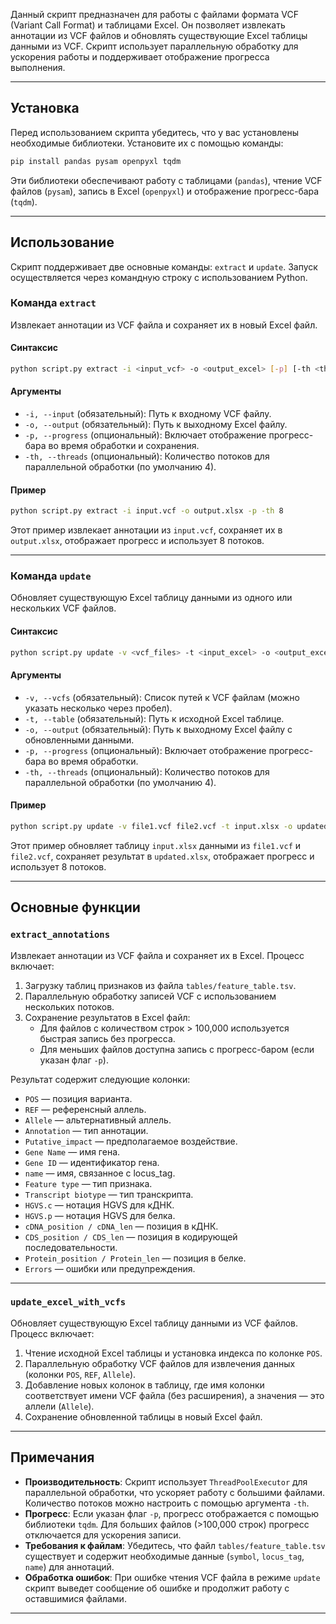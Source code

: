 
Данный скрипт предназначен для работы с файлами формата VCF (Variant Call Format) и таблицами Excel. Он позволяет извлекать аннотации из VCF файлов и обновлять существующие Excel таблицы данными из VCF. Скрипт использует параллельную обработку для ускорения работы и поддерживает отображение прогресса выполнения.

---

## Установка

Перед использованием скрипта убедитесь, что у вас установлены необходимые библиотеки. Установите их с помощью команды:

```bash
pip install pandas pysam openpyxl tqdm
```

Эти библиотеки обеспечивают работу с таблицами (`pandas`), чтение VCF файлов (`pysam`), запись в Excel (`openpyxl`) и отображение прогресс-бара (`tqdm`).

---

## Использование

Скрипт поддерживает две основные команды: `extract` и `update`. Запуск осуществляется через командную строку с использованием Python.

### Команда `extract`

Извлекает аннотации из VCF файла и сохраняет их в новый Excel файл.

#### Синтаксис

```bash
python script.py extract -i <input_vcf> -o <output_excel> [-p] [-th <threads>]
```

#### Аргументы

- `-i, --input` (обязательный): Путь к входному VCF файлу.
- `-o, --output` (обязательный): Путь к выходному Excel файлу.
- `-p, --progress` (опциональный): Включает отображение прогресс-бара во время обработки и сохранения.
- `-th, --threads` (опциональный): Количество потоков для параллельной обработки (по умолчанию 4).

#### Пример

```bash
python script.py extract -i input.vcf -o output.xlsx -p -th 8
```

Этот пример извлекает аннотации из `input.vcf`, сохраняет их в `output.xlsx`, отображает прогресс и использует 8 потоков.

---

### Команда `update`

Обновляет существующую Excel таблицу данными из одного или нескольких VCF файлов.

#### Синтаксис

```bash
python script.py update -v <vcf_files> -t <input_excel> -o <output_excel> [-p] [-th <threads>]
```

#### Аргументы

- `-v, --vcfs` (обязательный): Список путей к VCF файлам (можно указать несколько через пробел).
- `-t, --table` (обязательный): Путь к исходной Excel таблице.
- `-o, --output` (обязательный): Путь к выходному Excel файлу с обновленными данными.
- `-p, --progress` (опциональный): Включает отображение прогресс-бара во время обработки.
- `-th, --threads` (опциональный): Количество потоков для параллельной обработки (по умолчанию 4).

#### Пример

```bash
python script.py update -v file1.vcf file2.vcf -t input.xlsx -o updated.xlsx -p -th 8
```

Этот пример обновляет таблицу `input.xlsx` данными из `file1.vcf` и `file2.vcf`, сохраняет результат в `updated.xlsx`, отображает прогресс и использует 8 потоков.

---

## Основные функции

### `extract_annotations`

Извлекает аннотации из VCF файла и сохраняет их в Excel. Процесс включает:

1. Загрузку таблиц признаков из файла `tables/feature_table.tsv`.
2. Параллельную обработку записей VCF с использованием нескольких потоков.
3. Сохранение результатов в Excel файл:
   - Для файлов с количеством строк > 100,000 используется быстрая запись без прогресса.
   - Для меньших файлов доступна запись с прогресс-баром (если указан флаг `-p`).

Результат содержит следующие колонки:
- `POS` — позиция варианта.
- `REF` — референсный аллель.
- `Allele` — альтернативный аллель.
- `Annotation` — тип аннотации.
- `Putative_impact` — предполагаемое воздействие.
- `Gene Name` — имя гена.
- `Gene ID` — идентификатор гена.
- `name` — имя, связанное с locus_tag.
- `Feature type` — тип признака.
- `Transcript biotype` — тип транскрипта.
- `HGVS.c` — нотация HGVS для кДНК.
- `HGVS.p` — нотация HGVS для белка.
- `cDNA_position / cDNA_len` — позиция в кДНК.
- `CDS_position / CDS_len` — позиция в кодирующей последовательности.
- `Protein_position / Protein_len` — позиция в белке.
- `Errors` — ошибки или предупреждения.

---

### `update_excel_with_vcfs`

Обновляет существующую Excel таблицу данными из VCF файлов. Процесс включает:

1. Чтение исходной Excel таблицы и установка индекса по колонке `POS`.
2. Параллельную обработку VCF файлов для извлечения данных (колонки `POS`, `REF`, `Allele`).
3. Добавление новых колонок в таблицу, где имя колонки соответствует имени VCF файла (без расширения), а значения — это аллели (`Allele`).
4. Сохранение обновленной таблицы в новый Excel файл.

---

## Примечания

- **Производительность**: Скрипт использует `ThreadPoolExecutor` для параллельной обработки, что ускоряет работу с большими файлами. Количество потоков можно настроить с помощью аргумента `-th`.
- **Прогресс**: Если указан флаг `-p`, прогресс отображается с помощью библиотеки `tqdm`. Для больших файлов (>100,000 строк) прогресс отключается для ускорения записи.
- **Требования к файлам**: Убедитесь, что файл `tables/feature_table.tsv` существует и содержит необходимые данные (`symbol`, `locus_tag`, `name`) для аннотаций.
- **Обработка ошибок**: При ошибке чтения VCF файла в режиме `update` скрипт выведет сообщение об ошибке и продолжит работу с оставшимися файлами.

---
